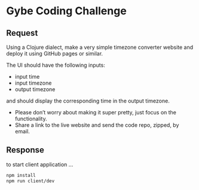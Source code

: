 # Gybe Coding Challenge

## Request 

Using a Clojure dialect,
make a very simple timezone converter website and deploy it using GitHub pages or similar.

The UI should have the following inputs:

- input time
- input timezone
- output timezone

and should display the corresponding time in the output timezone.

- Please don’t worry about making it super pretty, just focus on the functionality.
- Share a link to the live website and send the code repo, zipped, by email.

## Response

to start client application ...
``` bash
npm install
npm run client/dev
```
